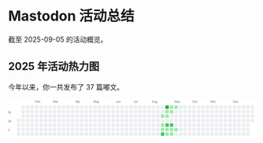 # Mastodon 活动总结

截至 2025-09-05 的活动概览。

## 2025 年活动热力图

今年以来，你一共发布了 37 篇嘟文。

![Activity Heatmap](./heatmap.svg)